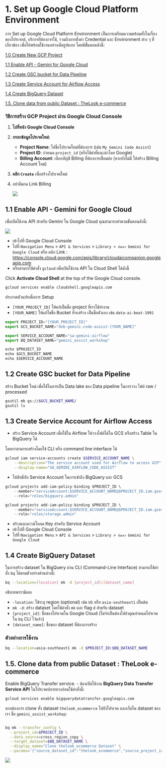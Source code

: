 # 1. Set up Google Cloud Platform Environment

การ Set up Google Cloud Platform Environment เป็นการเตรียมความพร้อมทั้งในเรื่องของโปรเจกต์, บริการที่ต้องการใช้, รวมถึงการตั้งค่า Credential และ Environment ต่าง ๆ ที่เกี่ยวข้อง เพื่อให้พร้อมใช้งานอย่างเต็มรูปแบบ โดยมีขั้นตอนดังนี้:

[1.0 Create New GCP Project]()

[1.1 Enable API - Gemini for Google Cloud]()

[1.2 Create GSC bucket for Data Pipeline]()

[1.3 Create Service Account for Airflow Access]()

[1.4 Create BigQuery Dataset]()

[1.5. Clone data from public Dataset : TheLook e-commerce]()

### วิธีการสร้าง GCP Project ผ่าน Google Cloud Console

1. **ไปที่หน้า Google Cloud Console**
2. **กรอกข้อมูลโปรเจคใหม่:**
   - **Project Name**: ใส่ชื่อโปรเจคใหม่ที่ต้องการ (เช่น `My Gemini Code Assist`)
   - **Project ID**: กำหนด `project_id` (หรือใช้ค่าที่แนะนำโดย Google)
   - **Billing Account**: เลือกบัญชี Billing ที่ต้องการเชื่อมต่อ (หากยังไม่มี ให้สร้าง Billing Account ใหม่)
3. **คลิก `Create`** เพื่อสร้างโปรเจคใหม่
4. อย่าลืมกด Link Billing

   ![](../assets/link_billing_to_project.png)

## **1.1 Enable API - Gemini for Google Cloud**

เพื่อเปิดใช้งาน API สำหรับ Gemini ใน Google Cloud คุณสามารถทำตามขั้นตอนดังนี้:

![](../assets/enable_gemini_for_google_cloud.png)

- เข้าไปที่ Google Cloud Console
- ไปที่ `Navigation Menu` > `API & Services` > `Library > ค้นหา Gemini for Google Cloud` หรือ คลิก Link : https://console.cloud.google.com/apis/library/cloudaicompanion.googleapis.com
- หรือสามารใช้คำสั่ง `gcloud` เพื่อเปิดใช้งาน API ใน Cloud Shell ได้ดังนี้

Click **Activate Cloud Shell** at the top of the Google Cloud console.

```bash
gcloud services enable cloudshell.googleapis.com
```

ประกาศตัวแปรเพื่อการ Setup

- `[YOUR_PROJECT_ID]` ให้แก้เป็นชื่อ project ที่เราใช้ทำงาน
- `[YOUR_NAME]` ให้แก้ไขชื่อ Bucket ที่จะสร้าง เป็นชื่อตัวเอง เช่น `data-ai-beat-1991`

```jsx
export PROJECT_ID="[YOUR_PROJECT_ID]"
export GCS_BUCKET_NAME="deb-gemini-code-assist-[YOUR_NAME]"
```

```jsx
export SERVICE_ACCOUNT_NAME="sa-gemini-airflow"
export BQ_DATASET_NAME="gemini_assist_workshop"

echo $PROJECT_ID
echo $GCS_BUCKET_NAME
echo $SERVICE_ACCOUNT_NAME
```

## 1.2 Create GSC bucket for Data Pipeline

สร้าง Bucket ใหม่ เพื่อใช้ในการเป็น Data lake ของ Data pipeline ในการวาง ไฟล์ raw / processed

```bash
gsutil mb gs://$GCS_BUCKET_NAME/
gsutil ls
```

## 1.3 Create Service Account for Airflow Access

- สร้าง Service Account เพื่อใช้ใน Airflow ให้วางไฟล์ได้ใน GCS หรือสร้าง Table ใน BigQuery ได้

โดยเราสามารถสร้างโดยใช้ CLI หรือ command line interface ได้

```bash
gcloud iam service-accounts create $SERVICE_ACCOUNT_NAME \
    --description="The service account used for Airflow to access GCP" \
    --display-name="SA_GEMINI_AIRFLOW_CODE_ASSIST"
```

- ให้สิทธิ์กับ Service Account ในการเข้าถึง BigQuery และ GCS

```jsx
gcloud projects add-iam-policy-binding $PROJECT_ID \
    --member="serviceAccount:$SERVICE_ACCOUNT_NAME@$PROJECT_ID.iam.gserviceaccount.com" \
    --role="roles/bigquery.admin"

gcloud projects add-iam-policy-binding $PROJECT_ID \
    --member="serviceAccount:$SERVICE_ACCOUNT_NAME@$PROJECT_ID.iam.gserviceaccount.com" \
    --role="roles/storage.admin"
```

- สร้างและดาวน์โหลด Key สำหรับ Service Account
- เข้าไปที่ Google Cloud Console
- ไปที่ `Navigation Menu` > `API & Services` > `Library > ค้นหา Gemini for Google Cloud`

## 1.4 Create BigQuery Dataset

ในการสร้าง dataset ใน BigQuery ผ่าน CLI (Command-Line Interface) สามารถใช้คำสั่ง `bq` ได้ตามตัวอย่างด้านล่างนี้:

```bash
bq --location=[location] mk -d [project_id]:[dataset_name]
```

อธิบายพารามิเตอ

- `-location`: ใช้ระบุ region (optional) เช่น `US` หรือ `asia-southeast1` เป็นต้น
- `mk -d`: สร้าง dataset โดยใช้คำสั่ง `mk` และ flag `d` สำหรับ dataset
- `[project_id]`: ชื่อของโปรเจคใน Google Cloud (ไม่จำเป็นต้องใส่ถ้าคุณกำหนดโปรเจคใน `bq` CLI ไว้แล้ว)
- `[dataset_name]`: ชื่อของ dataset ที่ต้องการสร้าง

### ตัวอย่างการใช้งาน

```bash
bq --location=asia-southeast1 mk -d $PROJECT_ID:$BQ_DATASET_NAME
```

## 1.5. Clone data from public Dataset : TheLook e-commerce

Enable BigQuery Transfer service. - ต้องเปิดใช้งาน **BigQuery Data Transfer Service API** ในโปรเจคปลายทางก่อนใช้คำสั่งนี้:

```bash
gcloud services enable bigquerydatatransfer.googleapis.com
```

หากต้องการ clone ทั้ง dataset `thelook_ecommerce` ไปยังโปรเจค และเก็บใน dataset ของเรา ชื่อ `gemini_assist_workshop`:

```bash

bq mk --transfer_config \
  --project_id=$PROJECT_ID \
  --data_source=cross_region_copy \
  --target_dataset=$BQ_DATASET_NAME \
  --display_name="Clone thelook_ecommerce Dataset" \
  --params='{"source_dataset_id":"thelook_ecommerce","source_project_id":"bigquery-public-data"}'

```

![](../assets/enable_bq_transfer_api.png)
